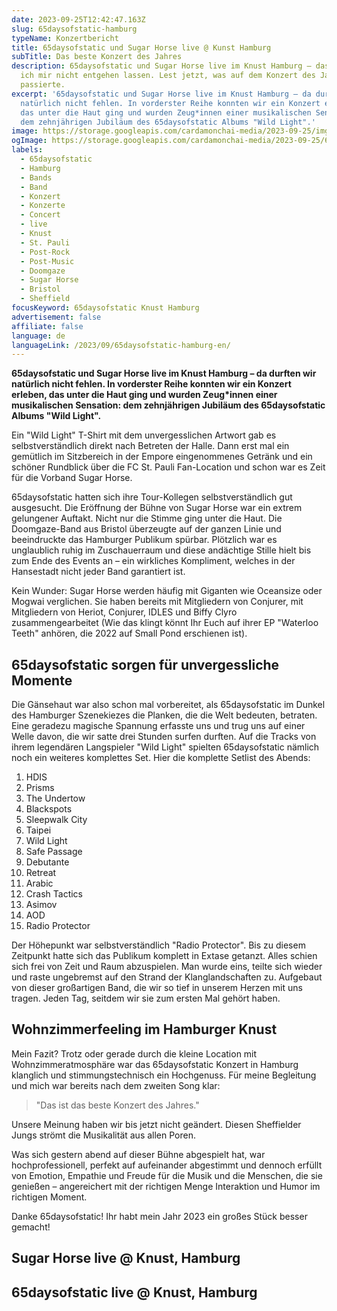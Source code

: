 ```yaml
---
date: 2023-09-25T12:42:47.163Z
slug: 65daysofstatic-hamburg
typeName: Konzertbericht
title: 65daysofstatic und Sugar Horse live @ Kunst Hamburg
subTitle: Das beste Konzert des Jahres
description: 65daysofstatic und Sugar Horse live im Knust Hamburg – das konnte
  ich mir nicht entgehen lassen. Lest jetzt, was auf dem Konzert des Jahres
  passierte.
excerpt: '65daysofstatic und Sugar Horse live im Knust Hamburg – da durften wir
  natürlich nicht fehlen. In vorderster Reihe konnten wir ein Konzert erleben,
  das unter die Haut ging und wurden Zeug*innen einer musikalischen Sensation:
  dem zehnjährigen Jubiläum des 65daysofstatic Albums "Wild Light".'
image: https://storage.googleapis.com/cardamonchai-media/2023-09-25/img-8565-jpg-imagine-080828_451b57_4032_3024/640.webp
ogImage: https://storage.googleapis.com/cardamonchai-media/2023-09-25/65daysofstatic-og-jpg-imagine-280848_481f5d_1200_628/640.webp
labels:
  - 65daysofstatic
  - Hamburg
  - Bands
  - Band
  - Konzert
  - Konzerte
  - Concert
  - live
  - Knust
  - St. Pauli
  - Post-Rock
  - Post-Music
  - Doomgaze
  - Sugar Horse
  - Bristol
  - Sheffield
focusKeyword: 65daysofstatic Knust Hamburg
advertisement: false
affiliate: false
language: de
languageLink: /2023/09/65daysofstatic-hamburg-en/
---
```

**65daysofstatic und Sugar Horse live im Knust Hamburg – da durften wir natürlich nicht fehlen. In vorderster Reihe konnten wir ein Konzert erleben, das unter die Haut ging und wurden Zeug\*innen einer musikalischen Sensation: dem zehnjährigen Jubiläum des 65daysofstatic Albums "Wild Light".**

Ein "Wild Light" T-Shirt mit dem unvergesslichen Artwort gab es selbstverständlich direkt nach Betreten der Halle. Dann erst mal ein gemütlich im Sitzbereich in der Empore eingenommenes Getränk und ein schöner Rundblick über die FC St. Pauli Fan-Location und schon war es Zeit für die Vorband Sugar Horse.

65daysofstatic hatten sich ihre Tour-Kollegen selbstverständlich gut ausgesucht. Die Eröffnung der Bühne von Sugar Horse war ein extrem gelungener Auftakt. Nicht nur die Stimme ging unter die Haut. Die Doomgaze-Band aus Bristol überzeugte auf der ganzen Linie und beeindruckte das Hamburger Publikum spürbar. Plötzlich war es unglaublich ruhig im Zuschauerraum und diese andächtige Stille hielt bis zum Ende des Events an – ein wirkliches Kompliment, welches in der Hansestadt nicht jeder Band garantiert ist.

Kein Wunder: Sugar Horse werden häufig mit Giganten wie Oceansize oder Mogwai verglichen. Sie haben bereits mit Mitgliedern von Conjurer, mit Mitgliedern von Heriot, Conjurer, IDLES und Biffy Clyro zusammengearbeitet (Wie das klingt könnt Ihr Euch auf ihrer EP "Waterloo Teeth" anhören, die 2022 auf Small Pond erschienen ist).

## 65daysofstatic sorgen für unvergessliche Momente

Die Gänsehaut war also schon mal vorbereitet, als 65daysofstatic im Dunkel des Hamburger Szenekiezes die Planken, die die Welt bedeuten, betraten. Eine geradezu magische Spannung erfasste uns und trug uns auf einer Welle davon, die wir satte drei Stunden surfen durften. Auf die Tracks von ihrem legendären Langspieler "Wild Light" spielten 65daysofstatic nämlich noch ein weiteres komplettes Set. Hier die komplette Setlist des Abends:

1. HDIS
2. Prisms
3. The Undertow
4. Blackspots
5. Sleepwalk City
6. Taipei
7. Wild Light
8. Safe Passage
9. Debutante
10. Retreat
11. Arabic
12. Crash Tactics
13. Asimov
14. AOD
15. Radio Protector

Der Höhepunkt war selbstverständlich "Radio Protector". Bis zu diesem Zeitpunkt hatte sich das Publikum komplett in Extase getanzt. Alles schien sich frei von Zeit und Raum abzuspielen. Man wurde eins, teilte sich wieder und raste ungebremst auf den Strand der Klanglandschaften zu. Aufgebaut von dieser großartigen Band, die wir so tief in unserem Herzen mit uns tragen. Jeden Tag, seitdem wir sie zum ersten Mal gehört haben.

## Wohnzimmerfeeling im Hamburger Knust

Mein Fazit? Trotz oder gerade durch die kleine Location mit Wohnzimmeratmosphäre war das 65daysofstatic Konzert in Hamburg klanglich und stimmungstechnisch ein Hochgenuss. Für meine Begleitung und mich war bereits nach dem zweiten Song klar: 

> "Das ist das beste Konzert des Jahres." 

Unsere Meinung haben wir bis jetzt nicht geändert. Diesen Sheffielder Jungs strömt die Musikalität aus allen Poren.

Was sich gestern abend auf dieser Bühne abgespielt hat, war hochprofessionell, perfekt auf aufeinander abgestimmt und dennoch erfüllt von Emotion, Empathie und Freude für die Musik und die Menschen, die sie genießen – angereichert mit der richtigen Menge Interaktion und Humor im richtigen Moment.

Danke 65daysofstatic! Ihr habt mein Jahr 2023 ein großes Stück besser gemacht! 

## Sugar Horse live @ Knust, Hamburg

<Gallery name="sugarhorse-2023-09" />

## 65daysofstatic live @ Knust, Hamburg

<Gallery name="65daysofstatic-2023-09-25" />